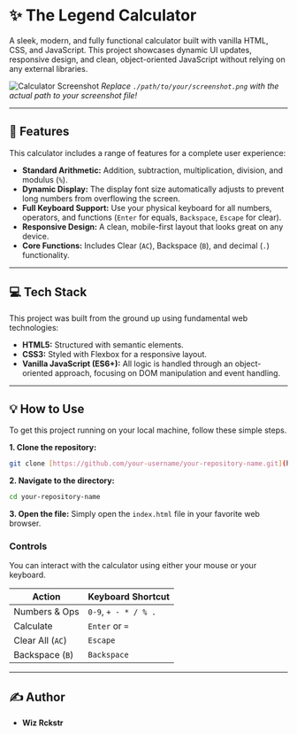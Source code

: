 # ✨ The Legend Calculator

A sleek, modern, and fully functional calculator built with vanilla HTML, CSS, and JavaScript. This project showcases dynamic UI updates, responsive design, and clean, object-oriented JavaScript without relying on any external libraries.

![Calculator Screenshot](./path/to/your/screenshot.png)
*Replace `./path/to/your/screenshot.png` with the actual path to your screenshot file!*

---

## 🚀 Features

This calculator includes a range of features for a complete user experience:

* **Standard Arithmetic:** Addition, subtraction, multiplication, division, and modulus (`%`).
* **Dynamic Display:** The display font size automatically adjusts to prevent long numbers from overflowing the screen.
* **Full Keyboard Support:** Use your physical keyboard for all numbers, operators, and functions (`Enter` for equals, `Backspace`, `Escape` for clear).
* **Responsive Design:** A clean, mobile-first layout that looks great on any device.
* **Core Functions:** Includes Clear (`AC`), Backspace (`B`), and decimal (`.`) functionality.

---

## 💻 Tech Stack

This project was built from the ground up using fundamental web technologies:

* **HTML5:** Structured with semantic elements.
* **CSS3:** Styled with Flexbox for a responsive layout.
* **Vanilla JavaScript (ES6+):** All logic is handled through an object-oriented approach, focusing on DOM manipulation and event handling.

---

## 💡 How to Use

To get this project running on your local machine, follow these simple steps.

**1. Clone the repository:**
```bash
git clone [https://github.com/your-username/your-repository-name.git](https://github.com/your-username/your-repository-name.git)
```

**2. Navigate to the directory:**
```bash
cd your-repository-name
```

**3. Open the file:**
Simply open the `index.html` file in your favorite web browser.

### Controls
You can interact with the calculator using either your mouse or your keyboard.

| Action          | Keyboard Shortcut |
| --------------- | ----------------- |
| Numbers & Ops   | `0-9`, `+ - * / % .` |
| Calculate       | `Enter` or `=`    |
| Clear All (`AC`)  | `Escape`          |
| Backspace (`B`) | `Backspace`       |

---

## ✍️ Author

- **Wiz Rckstr**